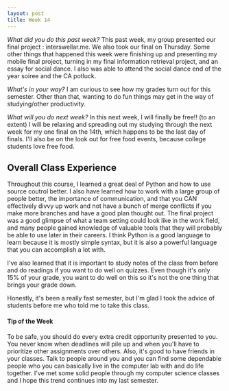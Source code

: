 ```yaml
---
layout: post
title: Week 14
---
```


_What did you do this past week?_ 
This past week, my group presented our final project : interswellar.me. We also took our final on Thursday. Some other things that happened this week were finishing up and presenting my mobile final project, turning in my final information retrieval project, and an essay for social dance. I also was able to attend the social dance end of the year soiree and the CA potluck.

_What's in your way?_ I am curious to see how my grades turn out for this semester. Other than that, wanting to do fun things may get in the way of studying/other productivity.

_What will you do next week?_ In this next week, I will finally be free!! (to an extent) I will be relaxing and spreading out my studying through the next week for my one final on the 14th, which happens to be the last day of finals. I'll also be on the look out for free food events, because college students love free food.


## Overall Class Experience
Throughout this course, I learned a great deal of Python and how to use source coutrol better. I also have learned how to work with a large group of people better, the importance of communication, and that you CAN effectively divvy up work and not have a bunch of merge conflicts if you make more branches and have a good plan thought out. The final project was a good glimpse of what a team setting could look like in the work field, and many people gained knowledge of valuable tools that they will probably be able to use later in their careers. I think Python is a good language to learn because it is mostly simple syntax, but it is also a powerful language that you can accomplish a lot with.

I've also learned that it is important to study notes of the class from before and do readings if you want to do well on quizzes. Even though it's only 15% of your grade, you want to do well on this so it's not the one thing that brings your grade down.

Honestly, it's been a really fast semester, but I'm glad I took the advice of students before me who told me to take this class.

#### Tip of the Week
To be safe, you should do every extra credit opportunity presented to you. You never know when deadlines will pile up and when you'll have to prioritize other assignments over others. Also, it's good to have friends in your classes. Talk to people around you and you can find some dependable people who you can basically live in the computer lab with and do life together. I've met some solid people through my computer science classes and I hope this trend continues into my last semester.
